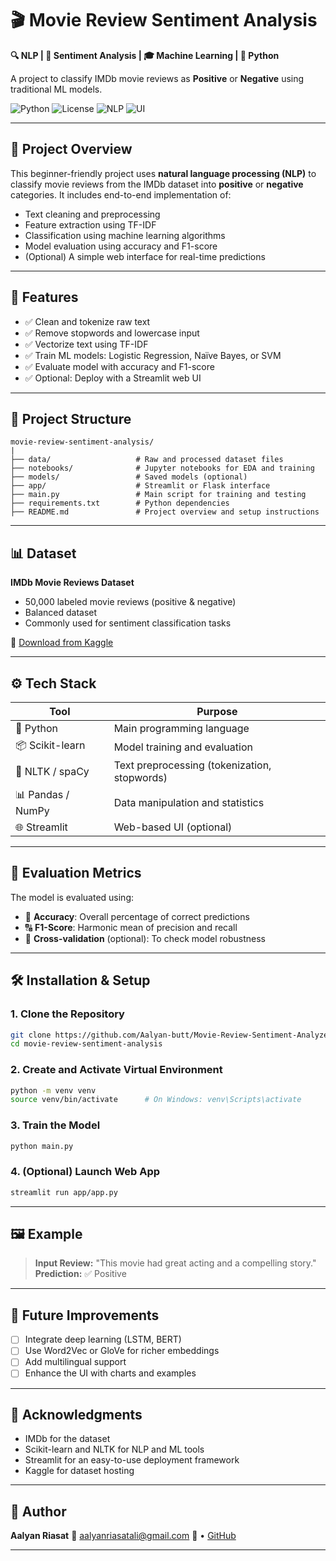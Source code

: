 # 🎬 Movie Review Sentiment Analysis

**🔍 NLP | 💬 Sentiment Analysis | 🎓 Machine Learning | 🐍 Python**

A project to classify IMDb movie reviews as **Positive** or **Negative** using traditional ML models.

![Python](https://img.shields.io/badge/Python-3.13-blue?logo=python\&logoColor=white)
![License](https://img.shields.io/badge/License-MIT-green?style=flat-square)
![NLP](https://img.shields.io/badge/NLP-Scikit--learn-yellow?logo=scikit-learn)
![UI](https://img.shields.io/badge/UI-Streamlit-red?logo=streamlit)

---

## 🚀 Project Overview

This beginner-friendly project uses **natural language processing (NLP)** to classify movie reviews from the IMDb dataset into **positive** or **negative** categories. It includes end-to-end implementation of:

* Text cleaning and preprocessing
* Feature extraction using TF-IDF
* Classification using machine learning algorithms
* Model evaluation using accuracy and F1-score
* (Optional) A simple web interface for real-time predictions

---

## 🧐 Features

* ✅ Clean and tokenize raw text
* ✅ Remove stopwords and lowercase input
* ✅ Vectorize text using TF-IDF
* ✅ Train ML models: Logistic Regression, Naïve Bayes, or SVM
* ✅ Evaluate model with accuracy and F1-score
* ✅ Optional: Deploy with a Streamlit web UI

---

## 📁 Project Structure

```
movie-review-sentiment-analysis/
|
├── data/                   # Raw and processed dataset files
├── notebooks/              # Jupyter notebooks for EDA and training
├── models/                 # Saved models (optional)
├── app/                    # Streamlit or Flask interface
├── main.py                 # Main script for training and testing
├── requirements.txt        # Python dependencies
├── README.md               # Project overview and setup instructions

```

---

## 📊 Dataset

**IMDb Movie Reviews Dataset**

* 50,000 labeled movie reviews (positive & negative)
* Balanced dataset
* Commonly used for sentiment classification tasks

🔗 [Download from Kaggle](https://www.kaggle.com/datasets/lakshmi25npathi/imdb-dataset-of-50k-movie-reviews)

---

## ⚙️ Tech Stack

| Tool              | Purpose                                      |
| ----------------- | -------------------------------------------- |
| 🐍 Python         | Main programming language                    |
| 📦 Scikit-learn   | Model training and evaluation                |
| 🧹 NLTK / spaCy   | Text preprocessing (tokenization, stopwords) |
| 📊 Pandas / NumPy | Data manipulation and statistics             |
| 🌐 Streamlit      | Web-based UI (optional)                      |

---

## 🧪 Evaluation Metrics

The model is evaluated using:

* 🌟 **Accuracy**: Overall percentage of correct predictions
* 🔠 **F1-Score**: Harmonic mean of precision and recall
* 🔀 **Cross-validation** (optional): To check model robustness

---

## 🛠️ Installation & Setup

### 1. Clone the Repository

```bash
git clone https://github.com/Aalyan-butt/Movie-Review-Sentiment-Analyzer
cd movie-review-sentiment-analysis
```

### 2. Create and Activate Virtual Environment

```bash
python -m venv venv
source venv/bin/activate      # On Windows: venv\Scripts\activate
```


### 3. Train the Model

```bash
python main.py
```

### 4. (Optional) Launch Web App

```bash
streamlit run app/app.py
```

---

## 🖼️ Example

> **Input Review:** "This movie had great acting and a compelling story."
> **Prediction:** ✅ Positive

---

## 🎯 Future Improvements

* [ ] Integrate deep learning (LSTM, BERT)
* [ ] Use Word2Vec or GloVe for richer embeddings
* [ ] Add multilingual support
* [ ] Enhance the UI with charts and examples

---



## 🙌 Acknowledgments

* IMDb for the dataset
* Scikit-learn and NLTK for NLP and ML tools
* Streamlit for an easy-to-use deployment framework
* Kaggle for dataset hosting

---

## 👤 Author

**Aalyan Riasat**
📧 [aalyanriasatali@gmail.com](mailto:your.email@example.com)
🔗  • [GitHub](https://github.com/Aalyan-butt)

---
